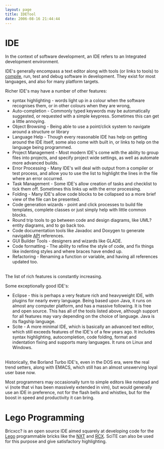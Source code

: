 ```yaml
---
layout: page
title: IDETool
date: 2006-08-16 21:44:44
---
```

<h1  id="IDE">IDE</h1>
<p>In the context of software development, an IDE refers to an Integrated development environment.
</p>
<p>IDE's generally encompass a text editor along with tools (or links to tools) to <a class="wiki" href="/wiki/compile.html" title="To convert source code to executable code">compile</a>, run, test and debug software in development. They exist for most languages, and also for many platform targets.
</p>
<p>Richer IDE's may have a number of other features:
</p>
<ul><li> syntax highlighting - words light up in a colour when the software recognises them, or in other colours when they are wrong,
</li><li> Auto-completion - Commonly typed keywords may be automatically suggested, or requested with a simple keypress. Sometimes this can get a little annoying.
</li><li> Object Browsing - Being able to use a point/click system to navigate around a structure or library
</li><li> Language Help - Though every reasonable IDE has help on getting around the IDE itself, some also come with built in, or links to help on the language being programmed.
</li><li> Project Management - Most modern IDE's come with the ability to group files into projects, and specify project wide settings, as well as automate more advanced builds.
</li><li> Error Processing - Many IDE's will deal with output from a compiler or test process, and allow you to use the list to highlight the lines in the file where an error occurred.
</li><li> Task Management - Some IDE's allow creation of tasks and checklist to tick them off. Sometimes this links up with the error processing.
</li><li> Folding - Many IDE's allow code blocks to be collapsed so a more brief view of the file can be presented.
</li><li> Code generation wizards - point and click processes to build file templates, complete classes or just simply help with little common blocks.
</li><li> Round trip tools to go between code and design diagrams, like UML<a class="wiki wikinew for-review" title="Create page: UML">?</a> entity diagrams, and to go back too.
</li><li> Code documentation tools like Javadoc and Doxygen to generate navigable <a class="wiki" href="/wiki/api.html" title="Acronym: Application Programming Interface">API</a> references.
</li><li> GUI Builder Tools - designers and wizards like GLADE.
</li><li> Code formatting - The ability to refine the style of code, and fix things like indenting styles and where braces have ended up.
</li><li> Refactoring - Renaming a function or variable, and having all references updated too.
</li></ul><p>
<br/>The list of rich features is constantly increasing.
</p>
<p>Some exceptionally good IDE's:
</p>
<ul><li> Eclipse - this is perhaps a very feature rich and heavyweight IDE, with plugins for nearly every language. Being based upon Java, it runs on almost any computer platform, and has a massive following. It is free and open source. This has all of the tools listed above, although support for all features may vary depending on the choice of language. Java is its flagship language.
</li><li> Scite - A more minimal IDE, which is basically an advanced text editor, which still exceeds features of the IDE's of a few years ago. It includes syntax highlighting, autocompletion, code folding, format and indentation fixing and supports many languages. It runs on Linux and Windows.
</li></ul><p>
<br/>Historically, the Borland Turbo IDE's, even in the DOS era, were the real trend setters, along with EMACS, which still has an almost unswerving loyal user base now.
</p>
<p>Most programmers may occasionally turn to simple editors like notepad and vi (note that vi has been massively extended in vim), but would generally use an IDE in preference, not for the flash bells and whistles, but for the boost in speed and productivity it can bring.
</p>
<h1  id="Lego_Programming">Lego Programming</h1>
<p>Bricxcc<a class="wiki wikinew for-review" title="Create page: Bricxcc">?</a> is an open source IDE aimed squarely at developing code for the <a class="wiki" href="/wiki/lego.html" title="The best known construction toy">Lego</a> programmable bricks like the <a class="wiki" href="/wiki/nxt.html" title="Legos NeXT generation robotics kit">NXT</a> and <a class="wiki" href="/wiki/rcx.html" title="The Lego Robot Command Explorer">RCX</a>. SciTE can also be used for this purpose and give satisfactory highlighting.
</p>
